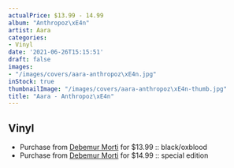 ```yaml
---
actualPrice: $13.99 - 14.99
album: "Anthropoz\xE4n"
artist: Aara
categories:
- Vinyl
date: '2021-06-26T15:15:51'
draft: false
images:
- "/images/covers/aara-anthropoz\xE4n.jpg"
inStock: true
thumbnailImage: "/images/covers/aara-anthropoz\xE4n-thumb.jpg"
title: "Aara - Anthropoz\xE4n"
---
```


## Vinyl
* Purchase from [Debemur Morti](https://debemurmorti.aisamerch.com/item/98677) for $13.99 :: black/oxblood
* Purchase from [Debemur Morti](https://debemurmorti.aisamerch.com/item/98729) for $14.99 :: special edition
